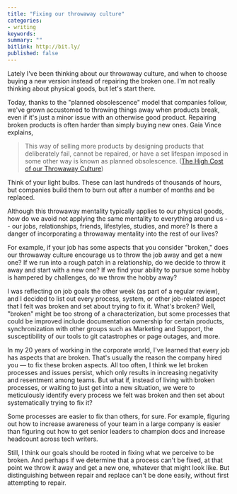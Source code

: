 ```yaml
---
title: "Fixing our throwaway culture"
categories:
- writing
keywords:
summary: ""
bitlink: http://bit.ly/
published: false
---
```


Lately I've been thinking about our throwaway culture, and when to choose buying a new version instead of repairing the broken one. I'm not really thinking about physical goods, but let's start there.

Today, thanks to the "planned obsolescence" model that companies follow, we've grown accustomed to throwing things away when products break, even if it's just a minor issue with an otherwise good product. Repairing broken products is often harder than simply buying new ones. Gaia Vince explains,

> This way of selling more products by designing products that deliberately fail, cannot be repaired, or have a set lifespan imposed in some other way is known as planned obsolescence. ([The High Cost of our Throwaway Culture](http://www.bbc.com/future/story/20121129-the-cost-of-our-throwaway-culture))

Think of your light bulbs. These can last hundreds of thousands of hours, but companies build them to burn out after a number of months and be replaced.

Although this throwaway mentality typically applies to our physical goods, how do we avoid not applying the same mentality to everything around us -- our jobs, relationships, friends, lifestyles, studies, and more? Is there a danger of incorporating a throwaway mentality into the rest of our lives?

For example, if your job has some aspects that you consider "broken," does our throwaway culture encourage us to throw the job away and get a new one? If we run into a rough patch in a relationship, do we decide to throw it away and start with a new one? If we find your ability to pursue some hobby is hampered by challenges, do we throw the hobby away?

I was reflecting on job goals the other week (as part of a regular review), and I decided to list out every process, system, or other job-related aspect that I felt was broken and set about trying to fix it. What's broken? Well, "broken" might be too strong of a characterization, but some processes that could be improved include documentation ownership for certain products, synchronization with other groups such as Marketing and Support, the susceptibility of our tools to git catastrophes or page outages, and more.

In my 20 years of working in the corporate world, I've learned that every job has aspects that are broken. That's usually the reason the company hired you &mdash; to fix these broken aspects. All too often, I think we let broken processes and issues persist, which only results in increasing negativity and resentment among teams. But what if, instead of living with broken processes, or waiting to just get into a new situation, we were to meticulously identify every process we felt was broken and then set about systematically trying to fix it?

Some processes are easier to fix than others, for sure. For example, figuring out how to increase awareness of your team in a large company is easier than figuring out how to get senior leaders to champion docs and increase headcount across tech writers.

Still, I think our goals should be rooted in fixing what we perceive to be broken. And perhaps if we determine that a process can't be fixed, at that point we throw it away and get a new one, whatever that might look like. But distinguishing between repair and replace can't be done easily, without first attempting to repair.
